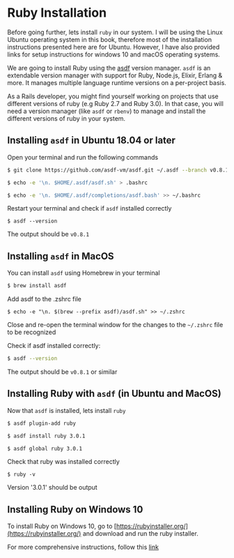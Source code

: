# Ruby Installation

Before going further, lets install `ruby` in our system. I will be using the Linux Ubuntu operating system in this book, therefore most of the installation instructions presented here are for Ubuntu. However, I have also provided links for setup instructions for windows 10 and macOS operating systems.

We are going to install Ruby using the [asdf](https://asdf-vm.com) version manager. `asdf` is an extendable version manager with support for Ruby, Node.js, Elixir, Erlang & more. It manages multiple language runtime versions on a per-project basis.

As a Rails developer, you might find yourself working on projects that use different versions of ruby (e.g Ruby 2.7 and Ruby 3.0). In that case, you will need a version manager (like `asdf` or `rbenv`) to manage and install the different versions of ruby in your system.

## Installing `asdf` in Ubuntu 18.04 or later

Open your terminal and run the following commands

```bash
$ git clone https://github.com/asdf-vm/asdf.git ~/.asdf --branch v0.8.1

$ echo -e '\n. $HOME/.asdf/asdf.sh' > .bashrc

$ echo -e '\n. $HOME/.asdf/completions/asdf.bash' >> ~/.bashrc
```

Restart your terminal and check if `asdf` installed correctly

```
$ asdf --version
```

The output should be `v0.8.1`

## Installing `asdf` in MacOS

You can install `asdf` using Homebrew in your terminal

```bash
$ brew install asdf
```

Add asdf to the .zshrc file

```
$ echo -e "\n. $(brew --prefix asdf)/asdf.sh" >> ~/.zshrc
```

Close and re-open the terminal window for the changes to the `~/.zshrc` file to be recognized

Check if asdf installed correctly:

```bash
$ asdf --version
```

The output should be `v0.8.1` or similar

## Installing Ruby with `asdf` (in Ubuntu and MacOS)

Now that `asdf` is installed, lets install `ruby`

```bash
$ asdf plugin-add ruby

$ asdf install ruby 3.0.1

$ asdf global ruby 3.0.1
```

Check that ruby was installed correctly

```
$ ruby -v
```

Version '3.0.1' should be output

## Installing Ruby on Windows 10

To install Ruby on Windows 10, go to [https://rubyinstaller.org/](https://rubyinstaller.org/) and download and run the ruby installer.

For more comprehensive instructions, follow this [link](https://dummies.com/programming/ruby/how-to-install-and-run-ruby-on-windows)
